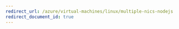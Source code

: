 ```yaml
---
redirect_url: /azure/virtual-machines/linux/multiple-nics-nodejs
redirect_document_id: true
---
```

